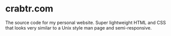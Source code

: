 # crabtr.com

The source code for my personal website. Super lightweight HTML and CSS that
looks very similar to a Unix style man page and semi-responsive.
